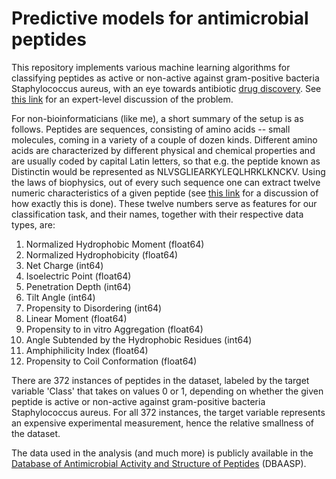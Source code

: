 # Predictive models for antimicrobial peptides 

This repository implements various machine learning algorithms for classifying peptides as active or non-active against gram-positive bacteria Staphylococcus aureus, with an eye towards antibiotic [drug discovery](https://en.wikipedia.org/wiki/Drug_discovery). See [this link](https://sciforum.net/paper/view/conference/6359)
for an expert-level discussion of the problem. 

For non-bioinformaticians (like me), a short summary of the setup is as follows. Peptides are sequences, consisting of amino acids -- small molecules, coming in a variety of a couple of dozen kinds. Different amino acids are characterized by different physical and chemical properties and are usually coded by capital Latin letters, so that e.g. the peptide known as Distinctin would be represented as NLVSGLIEARKYLEQLHRKLKNCKV. Using the laws of biophysics, out of every such sequence one can extract twelve numeric characteristics of a given peptide (see [this link](https://pubs.acs.org/doi/abs/10.1021/ci4007003) for a discussion of how exactly this is done). These twelve numbers serve as features for our classification task, and their names, together with their respective data types, are:

1. Normalized Hydrophobic Moment (float64)
1. Normalized Hydrophobicity (float64)                     
1. Net Charge (int64)                                      
1. Isoelectric Point (float64)                              
1. Penetration Depth (int64)                               
1. Tilt Angle (int64)                                         
1. Propensity to Disordering (int64)                         
1. Linear Moment (float64)                                    
1. Propensity to in vitro Aggregation (float64)               
1. Angle Subtended by the Hydrophobic Residues (int64)       
1. Amphiphilicity Index (float64)                            
1. Propensity to Coil Conformation (float64)   

There are 372 instances of peptides in the dataset, labeled by the target variable 'Class' that takes on values 0 or 1, depending on whether the given peptide is active or non-active against gram-positive bacteria Staphylococcus aureus. For all 372 instances, the target variable represents an expensive experimental measurement, hence the relative smallness of the dataset. 

The data used in the analysis (and much more) is publicly available in the [Database of Antimicrobial Activity and Structure of Peptides](https://dbaasp.org/) (DBAASP).
